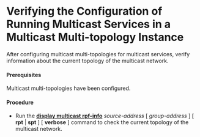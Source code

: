 Verifying the Configuration of Running Multicast Services in a Multicast Multi-topology Instance
================================================================================================

After configuring multicast multi-topologies for multicast services, verify information about the current topology of the multicast network.

#### Prerequisites

Multicast multi-topologies have been configured.


#### Procedure

* Run the [**display multicast rpf-info**](cmdqueryname=display+multicast+rpf-info) *source-address* [ *group-address* ] [ **rpt** | **spt** ] [ **verbose** ] command to check the current topology of the multicast network.